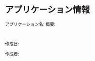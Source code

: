 # アプリケーション情報

アプリケーション名: <!-- ここにアプリケーション名を記載 -->
概要:
<!-- 下のコードブロックにアプリケーションの説明を記載 -->
```

```
<br>
作成日: <!-- ここに'2024/01/01'のような形式で日付を記載 -->

作成者: <!-- ここに他の人が判別できる名前を記載 -->